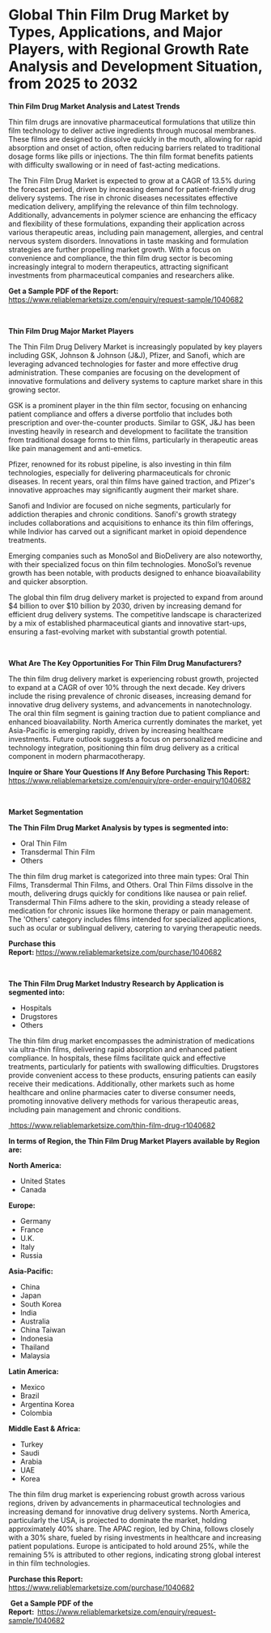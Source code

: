 <p><h1>Global Thin Film Drug Market by Types, Applications, and Major Players, with Regional Growth Rate Analysis and Development Situation, from 2025 to 2032</h1></p><p><strong>Thin Film Drug Market Analysis and Latest Trends</strong></p>
<p><p>Thin film drugs are innovative pharmaceutical formulations that utilize thin film technology to deliver active ingredients through mucosal membranes. These films are designed to dissolve quickly in the mouth, allowing for rapid absorption and onset of action, often reducing barriers related to traditional dosage forms like pills or injections. The thin film format benefits patients with difficulty swallowing or in need of fast-acting medications.</p><p>The Thin Film Drug Market is expected to grow at a CAGR of 13.5% during the forecast period, driven by increasing demand for patient-friendly drug delivery systems. The rise in chronic diseases necessitates effective medication delivery, amplifying the relevance of thin film technology. Additionally, advancements in polymer science are enhancing the efficacy and flexibility of these formulations, expanding their application across various therapeutic areas, including pain management, allergies, and central nervous system disorders. Innovations in taste masking and formulation strategies are further propelling market growth. With a focus on convenience and compliance, the thin film drug sector is becoming increasingly integral to modern therapeutics, attracting significant investments from pharmaceutical companies and researchers alike.</p></p>
<p><strong>Get a Sample PDF of the Report:&nbsp;</strong> <a href="https://www.reliablemarketsize.com/enquiry/request-sample/1040682?utm_campaign=2413&utm_medium=2&utm_source=Github&utm_content=ia&utm_term=13042025&utm_id=thin-film-drug">https://www.reliablemarketsize.com/enquiry/request-sample/1040682</a></p>
<p>&nbsp;</p>
<p><strong>Thin Film Drug Major Market Players</strong></p>
<p><p>The Thin Film Drug Delivery Market is increasingly populated by key players including GSK, Johnson & Johnson (J&J), Pfizer, and Sanofi, which are leveraging advanced technologies for faster and more effective drug administration. These companies are focusing on the development of innovative formulations and delivery systems to capture market share in this growing sector.</p><p>GSK is a prominent player in the thin film sector, focusing on enhancing patient compliance and offers a diverse portfolio that includes both prescription and over-the-counter products. Similar to GSK, J&J has been investing heavily in research and development to facilitate the transition from traditional dosage forms to thin films, particularly in therapeutic areas like pain management and anti-emetics.</p><p>Pfizer, renowned for its robust pipeline, is also investing in thin film technologies, especially for delivering pharmaceuticals for chronic diseases. In recent years, oral thin films have gained traction, and Pfizer's innovative approaches may significantly augment their market share.</p><p>Sanofi and Indivior are focused on niche segments, particularly for addiction therapies and chronic conditions. Sanofi's growth strategy includes collaborations and acquisitions to enhance its thin film offerings, while Indivior has carved out a significant market in opioid dependence treatments.</p><p>Emerging companies such as MonoSol and BioDelivery are also noteworthy, with their specialized focus on thin film technologies. MonoSol’s revenue growth has been notable, with products designed to enhance bioavailability and quicker absorption.</p><p>The global thin film drug delivery market is projected to expand from around $4 billion to over $10 billion by 2030, driven by increasing demand for efficient drug delivery systems. The competitive landscape is characterized by a mix of established pharmaceutical giants and innovative start-ups, ensuring a fast-evolving market with substantial growth potential.</p></p>
<p>&nbsp;</p>
<p><strong>What Are The Key Opportunities For Thin Film Drug Manufacturers?</strong></p>
<p><p>The thin film drug delivery market is experiencing robust growth, projected to expand at a CAGR of over 10% through the next decade. Key drivers include the rising prevalence of chronic diseases, increasing demand for innovative drug delivery systems, and advancements in nanotechnology. The oral thin film segment is gaining traction due to patient compliance and enhanced bioavailability. North America currently dominates the market, yet Asia-Pacific is emerging rapidly, driven by increasing healthcare investments. Future outlook suggests a focus on personalized medicine and technology integration, positioning thin film drug delivery as a critical component in modern pharmacotherapy.</p></p>
<p><strong>Inquire or Share Your Questions If Any Before Purchasing This Report:</strong> <a href="https://www.reliablemarketsize.com/enquiry/pre-order-enquiry/1040682?utm_campaign=2413&utm_medium=2&utm_source=Github&utm_content=ia&utm_term=13042025&utm_id=thin-film-drug">https://www.reliablemarketsize.com/enquiry/pre-order-enquiry/1040682</a></p>
<p>&nbsp;</p>
<p><strong>Market Segmentation</strong></p>
<p><strong>The Thin Film Drug Market Analysis by types is segmented into:</strong></p>
<p><ul><li>Oral Thin Film</li><li>Transdermal Thin Film</li><li>Others</li></ul></p>
<p><p>The thin film drug market is categorized into three main types: Oral Thin Films, Transdermal Thin Films, and Others. Oral Thin Films dissolve in the mouth, delivering drugs quickly for conditions like nausea or pain relief. Transdermal Thin Films adhere to the skin, providing a steady release of medication for chronic issues like hormone therapy or pain management. The 'Others' category includes films intended for specialized applications, such as ocular or sublingual delivery, catering to varying therapeutic needs.</p></p>
<p><strong>Purchase this Report:&nbsp;</strong><a href="https://www.reliablemarketsize.com/purchase/1040682?utm_campaign=2413&utm_medium=2&utm_source=Github&utm_content=ia&utm_term=13042025&utm_id=thin-film-drug">https://www.reliablemarketsize.com/purchase/1040682</a></p>
<p>&nbsp;</p>
<p><strong>The Thin Film Drug Market Industry Research by Application is segmented into:</strong></p>
<p><ul><li>Hospitals</li><li>Drugstores</li><li>Others</li></ul></p>
<p><p>The thin film drug market encompasses the administration of medications via ultra-thin films, delivering rapid absorption and enhanced patient compliance. In hospitals, these films facilitate quick and effective treatments, particularly for patients with swallowing difficulties. Drugstores provide convenient access to these products, ensuring patients can easily receive their medications. Additionally, other markets such as home healthcare and online pharmacies cater to diverse consumer needs, promoting innovative delivery methods for various therapeutic areas, including pain management and chronic conditions.</p></p>
<p><a href="https://www.reliablemarketsize.com/thin-film-drug-r1040682?utm_campaign=2413&utm_medium=2&utm_source=Github&utm_content=ia&utm_term=13042025&utm_id=thin-film-drug">&nbsp;https://www.reliablemarketsize.com/thin-film-drug-r1040682</a></p>
<p><strong>In terms of Region, the Thin Film Drug Market Players available by Region are:</strong></p>
<p>
    <p> <strong> North America: </strong>
        <ul>
            <li>United States</li>
            <li>Canada</li>
        </ul>
        </p> 
    <p> <strong> Europe: </strong>
        <ul>
            <li>Germany</li>
            <li>France</li>
            <li>U.K.</li>
            <li>Italy</li>
            <li>Russia</li>
        </ul>
        </p> 
    <p> <strong> Asia-Pacific: </strong>
        <ul>
            <li>China</li>
            <li>Japan</li>
            <li>South Korea</li>
            <li>India</li>
            <li>Australia</li>
            <li>China Taiwan</li>
            <li>Indonesia</li>
            <li>Thailand</li>
            <li>Malaysia</li>
        </ul>
        </p> 
    <p> <strong> Latin America: </strong>
        <ul>
            <li>Mexico</li>
            <li>Brazil</li>
            <li>Argentina Korea</li>
            <li>Colombia</li>
        </ul>
        </p> 
    <p> <strong> Middle East & Africa: </strong>
        <ul>
            <li>Turkey</li>
            <li>Saudi</li>
            <li>Arabia</li>
            <li>UAE</li>
            <li>Korea</li>
        </ul>
    </p>
    </p>
<p><p>The thin film drug market is experiencing robust growth across various regions, driven by advancements in pharmaceutical technologies and increasing demand for innovative drug delivery systems. North America, particularly the USA, is projected to dominate the market, holding approximately 40% share. The APAC region, led by China, follows closely with a 30% share, fueled by rising investments in healthcare and increasing patient populations. Europe is anticipated to hold around 25%, while the remaining 5% is attributed to other regions, indicating strong global interest in thin film technologies.</p></p>
<p><strong>Purchase this Report: </strong><a href="https://www.reliablemarketsize.com/purchase/1040682?utm_campaign=2413&utm_medium=2&utm_source=Github&utm_content=ia&utm_term=13042025&utm_id=thin-film-drug">https://www.reliablemarketsize.com/purchase/1040682</a></p>
<p>&nbsp;<strong>Get a Sample PDF of the Report:&nbsp;&nbsp;</strong><a href="https://www.reliablemarketsize.com/enquiry/request-sample/1040682?utm_campaign=2413&utm_medium=2&utm_source=Github&utm_content=ia&utm_term=13042025&utm_id=thin-film-drug">https://www.reliablemarketsize.com/enquiry/request-sample/1040682</a></p>
<p><strong></strong></p>
<p><p></p><p></p><p></p></p>